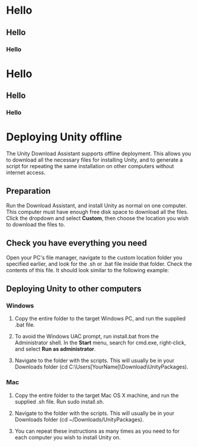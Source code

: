  
# Hello 
## Hello 
### Hello 
# Hello 
## Hello 
### Hello 
# Deploying Unity offline 
 The Unity Download Assistant supports offline deployment. This allows you to download all the necessary files for installing Unity, and to generate a script for repeating the same installation on other computers without internet access. 
## Preparation 
 Run the Download Assistant, and install Unity as normal on one computer. This computer must have enough free disk space to download all the files. Click the dropdown and select __Custom__, then choose the location you wish to download the files to. 
  
## Check you have everything you need 
 Open your PC's file manager, navigate to the custom location folder you specified earlier, and look for the .sh or .bat file inside that folder. Check the contents of this file. It should look similar to the following example: 
  
## Deploying Unity to other computers 
### Windows 

1.  Copy the entire folder to the target Windows PC, and run the supplied .bat file. 

2.  To avoid the Windows UAC prompt, run install.bat from the Administrator shell. In the __Start__ menu, search for cmd.exe, right-click, and select __Run as administrator__. 

3.  Navigate to the folder with the scripts. This will usually be in your Downloads folder (cd C:\Users\[YourName]\Download\UnityPackages). 
### Mac 

1.  Copy the entire folder to the target Mac OS X machine, and run the supplied .sh file. Run sudo install.sh. 

2.  Navigate to the folder with the scripts. This will usually be in your Downloads folder (cd ~/Downloads/UnityPackages). 

3.  You can repeat these instructions as many times as you need to for each computer you wish to install Unity on.